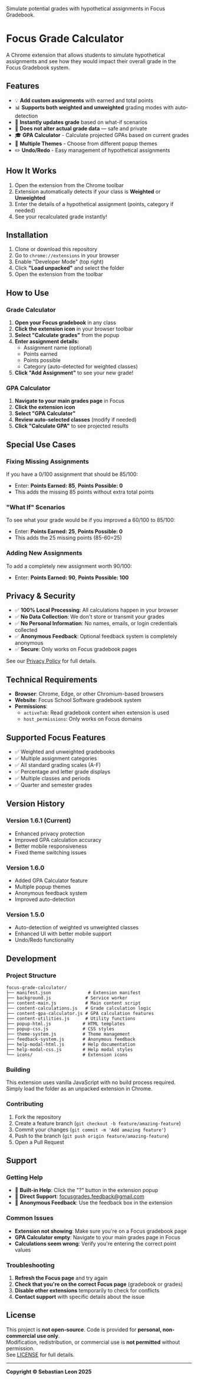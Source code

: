 Simulate potential grades with hypothetical assignments in Focus Gradebook.

# Focus Grade Calculator

A Chrome extension that allows students to simulate hypothetical assignments and see how they would impact their overall grade in the Focus Gradebook system.

## Features

- 💡 **Add custom assignments** with earned and total points
- 📊 **Supports both weighted and unweighted** grading modes with auto-detection
- 🎯 **Instantly updates grade** based on what-if scenarios
- 🚫 **Does not alter actual grade data** — safe and private
- 🎓 **GPA Calculator** - Calculate projected GPAs based on current grades
- 🎨 **Multiple Themes** - Choose from different popup themes
- ✏️ **Undo/Redo** - Easy management of hypothetical assignments

## How It Works

1. Open the extension from the Chrome toolbar
2. Extension automatically detects if your class is **Weighted** or **Unweighted**
3. Enter the details of a hypothetical assignment (points, category if needed)
4. See your recalculated grade instantly!

## Installation

1. Clone or download this repository
2. Go to `chrome://extensions` in your browser
3. Enable "Developer Mode" (top right)
4. Click **"Load unpacked"** and select the folder
5. Open the extension from the toolbar

## How to Use

### Grade Calculator
1. **Open your Focus gradebook** in any class
2. **Click the extension icon** in your browser toolbar
3. **Select "Calculate grades"** from the popup
4. **Enter assignment details:**
   - Assignment name (optional)
   - Points earned
   - Points possible
   - Category (auto-detected for weighted classes)
5. **Click "Add Assignment"** to see your new grade!

### GPA Calculator
1. **Navigate to your main grades page** in Focus
2. **Click the extension icon**
3. **Select "GPA Calculator"**
4. **Review auto-selected classes** (modify if needed)
5. **Click "Calculate GPA"** to see projected results

## Special Use Cases

### Fixing Missing Assignments
If you have a 0/100 assignment that should be 85/100:
- Enter: **Points Earned: 85**, **Points Possible: 0**
- This adds the missing 85 points without extra total points

### "What If" Scenarios  
To see what your grade would be if you improved a 60/100 to 85/100:
- Enter: **Points Earned: 25**, **Points Possible: 0**
- This adds the 25 missing points (85-60=25)

### Adding New Assignments
To add a completely new assignment worth 90/100:
- Enter: **Points Earned: 90**, **Points Possible: 100**

## Privacy & Security

- ✅ **100% Local Processing**: All calculations happen in your browser
- ✅ **No Data Collection**: We don't store or transmit your grades
- ✅ **No Personal Information**: No names, emails, or login credentials collected
- ✅ **Anonymous Feedback**: Optional feedback system is completely anonymous
- ✅ **Secure**: Only works on Focus gradebook pages

See our [Privacy Policy](privacy-policy.html) for full details.

## Technical Requirements

- **Browser**: Chrome, Edge, or other Chromium-based browsers
- **Website**: Focus School Software gradebook system
- **Permissions**: 
  - `activeTab`: Read gradebook content when extension is used
  - `host_permissions`: Only works on Focus domains

## Supported Focus Features

- ✅ Weighted and unweighted gradebooks  
- ✅ Multiple assignment categories
- ✅ All standard grading scales (A-F)
- ✅ Percentage and letter grade displays
- ✅ Multiple classes and periods
- ✅ Quarter and semester grades

## Version History

### Version 1.6.1 (Current)
- Enhanced privacy protection
- Improved GPA calculation accuracy
- Better mobile responsiveness
- Fixed theme switching issues

### Version 1.6.0
- Added GPA Calculator feature
- Multiple popup themes
- Anonymous feedback system
- Improved auto-detection

### Version 1.5.0
- Auto-detection of weighted vs unweighted classes
- Enhanced UI with better mobile support
- Undo/Redo functionality

## Development

### Project Structure
```
focus-grade-calculator/
├── manifest.json              # Extension manifest
├── background.js             # Service worker
├── content-main.js           # Main content script
├── content-calculations.js   # Grade calculation logic
├── content-gpa-calculator.js # GPA calculation features
├── content-utilities.js      # Utility functions
├── popup-html.js            # HTML templates
├── popup-css.js             # CSS styles
├── theme-system.js          # Theme management
├── feedback-system.js       # Anonymous feedback
├── help-modal-html.js       # Help documentation
├── help-modal-css.js        # Help modal styles
└── icons/                   # Extension icons
```

### Building
This extension uses vanilla JavaScript with no build process required. Simply load the folder as an unpacked extension in Chrome.

### Contributing
1. Fork the repository
2. Create a feature branch (`git checkout -b feature/amazing-feature`)
3. Commit your changes (`git commit -m 'Add amazing feature'`)
4. Push to the branch (`git push origin feature/amazing-feature`)
5. Open a Pull Request

## Support

### Getting Help
- 📖 **Built-in Help**: Click the "?" button in the extension popup
- 📧 **Direct Support**: focusgrades.feedback@gmail.com
- 💬 **Anonymous Feedback**: Use the feedback box in the extension

### Common Issues
- **Extension not showing**: Make sure you're on a Focus gradebook page
- **GPA Calculator empty**: Navigate to your main grades page in Focus
- **Calculations seem wrong**: Verify you're entering the correct point values

### Troubleshooting
1. **Refresh the Focus page** and try again
2. **Check that you're on the correct Focus page** (gradebook or grades)
3. **Disable other extensions** temporarily to check for conflicts
4. **Contact support** with specific details about the issue

## License

This project is **not open-source**. Code is provided for **personal, non-commercial use only**.  
Modification, redistribution, or commercial use is **not permitted** without permission.  
See [LICENSE](license.txt) for full details.

---

**Copyright © Sebastian Leon 2025**
